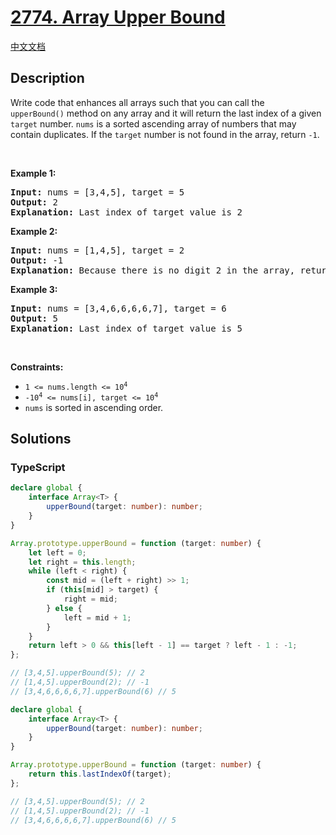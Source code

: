 # [2774. Array Upper Bound](https://leetcode.com/problems/array-upper-bound)

[中文文档](/solution/2700-2799/2774.Array%20Upper%20Bound/README.md)

## Description

<p>Write code that enhances all arrays such that you can call the <code>upperBound()</code>&nbsp;method on any array and it will return the last index of a given <code>target</code> number.&nbsp;<code>nums</code>&nbsp;is a sorted ascending array of numbers that may contain duplicates. If the <code>target</code> number is not found in the array, return <code>-1</code>.</p>

<p>&nbsp;</p>
<p><strong class="example">Example 1:</strong></p>

<pre>
<strong>Input:</strong> nums = [3,4,5], target = 5
<strong>Output:</strong> 2
<strong>Explanation:</strong> Last index of target value is 2
</pre>

<p><strong class="example">Example 2:</strong></p>

<pre>
<strong>Input:</strong> nums = [1,4,5], target = 2
<strong>Output:</strong> -1
<strong>Explanation:</strong> Because there is no digit 2 in the array, return -1.</pre>

<p><strong class="example">Example 3:</strong></p>

<pre>
<strong>Input:</strong> nums = [3,4,6,6,6,6,7], target = 6
<strong>Output:</strong> 5
<strong>Explanation:</strong> Last index of target value is 5
</pre>

<p>&nbsp;</p>
<p><strong>Constraints:</strong></p>

<ul>
	<li><code>1 &lt;= nums.length &lt;= 10<sup>4</sup></code></li>
	<li><code><font face="monospace">-10<sup>4</sup>&nbsp;&lt;= nums[i], target &lt;= 10<sup>4</sup></font></code></li>
	<li><code>nums</code>&nbsp;is sorted in ascending order.</li>
</ul>

## Solutions

<!-- tabs:start -->

### **TypeScript**

```ts
declare global {
    interface Array<T> {
        upperBound(target: number): number;
    }
}

Array.prototype.upperBound = function (target: number) {
    let left = 0;
    let right = this.length;
    while (left < right) {
        const mid = (left + right) >> 1;
        if (this[mid] > target) {
            right = mid;
        } else {
            left = mid + 1;
        }
    }
    return left > 0 && this[left - 1] == target ? left - 1 : -1;
};

// [3,4,5].upperBound(5); // 2
// [1,4,5].upperBound(2); // -1
// [3,4,6,6,6,6,7].upperBound(6) // 5
```

```ts
declare global {
    interface Array<T> {
        upperBound(target: number): number;
    }
}

Array.prototype.upperBound = function (target: number) {
    return this.lastIndexOf(target);
};

// [3,4,5].upperBound(5); // 2
// [1,4,5].upperBound(2); // -1
// [3,4,6,6,6,6,7].upperBound(6) // 5
```

<!-- tabs:end -->
